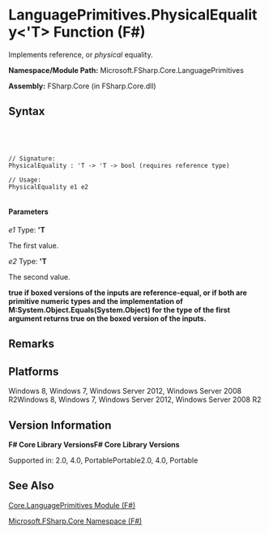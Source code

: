 # LanguagePrimitives.PhysicalEquality<'T> Function (F#)

Implements reference, or *physical* equality.

**Namespace/Module Path:** Microsoft.FSharp.Core.LanguagePrimitives

**Assembly:** FSharp.Core (in FSharp.Core.dll)


## Syntax



```




// Signature:
PhysicalEquality : 'T -> 'T -> bool (requires reference type)

// Usage:
PhysicalEquality e1 e2


```





#### Parameters
*e1*
Type: **'T**


The first value.


*e2*
Type: **'T**


The second value.



**true if boxed versions of the inputs are reference-equal, or if both are primitive numeric types and the implementation of M:System.Object.Equals(System.Object) for the type of the first argument returns true on the boxed version of the inputs.**
## Remarks

## Platforms
Windows 8, Windows 7, Windows Server 2012, Windows Server 2008 R2Windows 8, Windows 7, Windows Server 2012, Windows Server 2008 R2


## Version Information
**F# Core Library VersionsF# Core Library Versions**

Supported in: 2.0, 4.0, PortablePortable2.0, 4.0, Portable




## See Also
[Core.LanguagePrimitives Module &#40;F&#35;&#41;](Core.LanguagePrimitives-Module-%5BFSharp%5D.md)

[Microsoft.FSharp.Core Namespace &#40;F&#35;&#41;](Microsoft.FSharp.Core-Namespace-%5BFSharp%5D.md)

